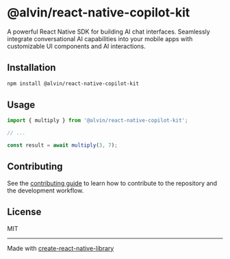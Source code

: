 # @alvin/react-native-copilot-kit

A powerful React Native SDK for building AI chat interfaces. Seamlessly integrate conversational AI capabilities into your mobile apps with customizable UI components and AI interactions.

## Installation

```sh
npm install @alvin/react-native-copilot-kit
```

## Usage


```js
import { multiply } from '@alvin/react-native-copilot-kit';

// ...

const result = await multiply(3, 7);
```


## Contributing

See the [contributing guide](CONTRIBUTING.md) to learn how to contribute to the repository and the development workflow.

## License

MIT

---

Made with [create-react-native-library](https://github.com/callstack/react-native-builder-bob)
